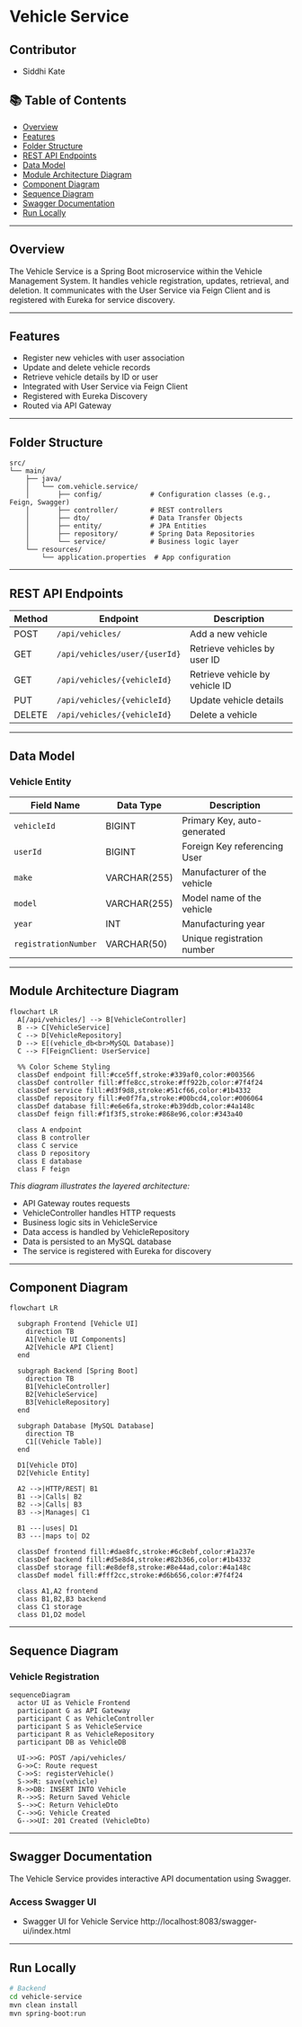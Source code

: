 # Vehicle Service

## Contributor
- Siddhi Kate

## 📚 Table of Contents
- [Overview](#overview)
- [Features](#features)
- [Folder Structure](#folder-structure)
- [REST API Endpoints](#rest-api-endpoints)
- [Data Model](#data-model)
- [Module Architecture Diagram](#module-architecture-diagram)
- [Component Diagram](#component-diagram)
- [Sequence Diagram](#sequence-diagram)
- [Swagger Documentation](#swagger-documentation)
- [Run Locally](#run-locally)

---

## Overview
The Vehicle Service is a Spring Boot microservice within the Vehicle Management System. It handles vehicle registration, updates, retrieval, and deletion. It communicates with the User Service via Feign Client and is registered with Eureka for service discovery.

---

## Features

- Register new vehicles with user association
- Update and delete vehicle records
- Retrieve vehicle details by ID or user
- Integrated with User Service via Feign Client
- Registered with Eureka Discovery
- Routed via API Gateway

---

## Folder Structure

```plaintext
src/
└── main/
    ├── java/
    │   └── com.vehicle.service/
    │       ├── config/            # Configuration classes (e.g., Feign, Swagger)
    │       ├── controller/        # REST controllers
    │       ├── dto/               # Data Transfer Objects
    │       ├── entity/            # JPA Entities
    │       ├── repository/        # Spring Data Repositories
    │       └── service/           # Business logic layer
    └── resources/
        └── application.properties  # App configuration
```

---

## REST API Endpoints

| Method | Endpoint                                | Description                          |
|--------|-----------------------------------------|--------------------------------------|
| POST   | `/api/vehicles/`                        | Add a new vehicle                    |
| GET    | `/api/vehicles/user/{userId}`           | Retrieve vehicles by user ID         |
| GET    | `/api/vehicles/{vehicleId}`             | Retrieve vehicle by vehicle ID       |
| PUT    | `/api/vehicles/{vehicleId}`             | Update vehicle details               |
| DELETE | `/api/vehicles/{vehicleId}`             | Delete a vehicle                     |

---

## Data Model

### Vehicle Entity

| Field Name          | Data Type      | Description                              |
|---------------------|----------------|------------------------------------------|
| `vehicleId`         | BIGINT         | Primary Key, auto-generated              |
| `userId`            | BIGINT         | Foreign Key referencing User             |
| `make`              | VARCHAR(255)   | Manufacturer of the vehicle              |
| `model`             | VARCHAR(255)   | Model name of the vehicle                |
| `year`              | INT            | Manufacturing year                       |
| `registrationNumber`| VARCHAR(50)    | Unique registration number               |

---

## Module Architecture Diagram

```mermaid
flowchart LR
  A[/api/vehicles/] --> B[VehicleController]
  B --> C[VehicleService]
  C --> D[VehicleRepository]
  D --> E[(vehicle_db<br>MySQL Database)]
  C --> F[FeignClient: UserService]

  %% Color Scheme Styling
  classDef endpoint fill:#cce5ff,stroke:#339af0,color:#003566
  classDef controller fill:#ffe8cc,stroke:#ff922b,color:#7f4f24
  classDef service fill:#d3f9d8,stroke:#51cf66,color:#1b4332
  classDef repository fill:#e0f7fa,stroke:#00bcd4,color:#006064
  classDef database fill:#e6e6fa,stroke:#b39ddb,color:#4a148c
  classDef feign fill:#f1f3f5,stroke:#868e96,color:#343a40

  class A endpoint
  class B controller
  class C service
  class D repository
  class E database
  class F feign
```

_This diagram illustrates the layered architecture:_

- API Gateway routes requests  
- VehicleController handles HTTP requests  
- Business logic sits in VehicleService  
- Data access is handled by VehicleRepository  
- Data is persisted to an MySQL database  
- The service is registered with Eureka for discovery

---

## Component Diagram

```mermaid
flowchart LR

  subgraph Frontend [Vehicle UI]
    direction TB
    A1[Vehicle UI Components]
    A2[Vehicle API Client]
  end

  subgraph Backend [Spring Boot]
    direction TB
    B1[VehicleController]
    B2[VehicleService]
    B3[VehicleRepository]
  end

  subgraph Database [MySQL Database]
    direction TB
    C1[(Vehicle Table)]
  end

  D1[Vehicle DTO]
  D2[Vehicle Entity]

  A2 -->|HTTP/REST| B1
  B1 -->|Calls| B2
  B2 -->|Calls| B3
  B3 -->|Manages| C1

  B1 ---|uses| D1
  B3 ---|maps to| D2

  classDef frontend fill:#dae8fc,stroke:#6c8ebf,color:#1a237e
  classDef backend fill:#d5e8d4,stroke:#82b366,color:#1b4332
  classDef storage fill:#e8def8,stroke:#8e44ad,color:#4a148c
  classDef model fill:#fff2cc,stroke:#d6b656,color:#7f4f24

  class A1,A2 frontend
  class B1,B2,B3 backend
  class C1 storage
  class D1,D2 model
```

---

## Sequence Diagram

### Vehicle Registration

```mermaid
sequenceDiagram
  actor UI as Vehicle Frontend
  participant G as API Gateway
  participant C as VehicleController
  participant S as VehicleService
  participant R as VehicleRepository
  participant DB as VehicleDB

  UI->>G: POST /api/vehicles/
  G->>C: Route request
  C->>S: registerVehicle()
  S->>R: save(vehicle)
  R->>DB: INSERT INTO Vehicle
  R-->>S: Return Saved Vehicle
  S-->>C: Return VehicleDto
  C-->>G: Vehicle Created
  G-->>UI: 201 Created (VehicleDto)
```

---

## Swagger Documentation

The Vehicle Service provides interactive API documentation using Swagger.

### Access Swagger UI

- Swagger UI for Vehicle Service
    http://localhost:8083/swagger-ui/index.html

---

## Run Locally

```bash
# Backend
cd vehicle-service
mvn clean install
mvn spring-boot:run
```
